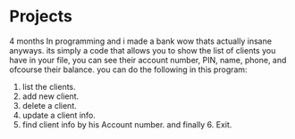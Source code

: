 # Projects
4 months In programming and i made a bank wow thats actually insane anyways.
its simply a code that allows you to show the list of clients you have in your file, you can see their account number, PIN, name, phone, and ofcourse their balance.
you can do the following in this program:
1. list the clients.
2. add new client.
3. delete a client.
4. update a client info.
5. find client info by his Account number.
and finally 6. Exit.
